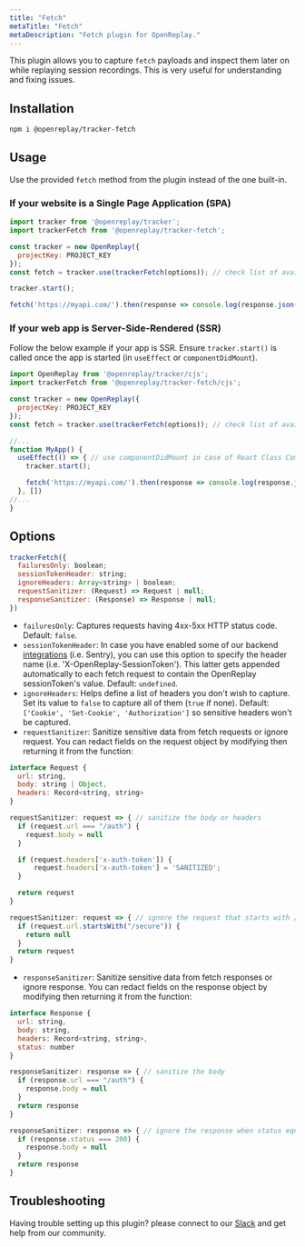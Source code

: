 ```yaml
---
title: "Fetch"
metaTitle: "Fetch"
metaDescription: "Fetch plugin for OpenReplay."
---
```


This plugin allows you to capture `fetch` payloads and inspect them later on while replaying session recordings. This is very useful for understanding and fixing issues.

## Installation

```bash
npm i @openreplay/tracker-fetch
```

## Usage

Use the provided `fetch` method from the plugin instead of the one built-in.

### If your website is a Single Page Application (SPA)

```js
import tracker from '@openreplay/tracker';
import trackerFetch from '@openreplay/tracker-fetch';

const tracker = new OpenReplay({
  projectKey: PROJECT_KEY
});
const fetch = tracker.use(trackerFetch(options)); // check list of available options below

tracker.start();

fetch('https://myapi.com/').then(response => console.log(response.json()));
```

### If your web app is Server-Side-Rendered (SSR)

Follow the below example if your app is SSR. Ensure `tracker.start()` is called once the app is started (in `useEffect` or `componentDidMount`).

```js
import OpenReplay from '@openreplay/tracker/cjs';
import trackerFetch from '@openreplay/tracker-fetch/cjs';

const tracker = new OpenReplay({
  projectKey: PROJECT_KEY
});
const fetch = tracker.use(trackerFetch(options)); // check list of available options below

//...
function MyApp() {
  useEffect(() => { // use componentDidMount in case of React Class Component
    tracker.start();

    fetch('https://myapi.com/').then(response => console.log(response.json()));
  }, [])
//...
}

```

## Options

```js
trackerFetch({
  failuresOnly: boolean;
  sessionTokenHeader: string;
  ignoreHeaders: Array<string> | boolean;
  requestSanitizer: (Request) => Request | null;
  responseSanitizer: (Response) => Response | null;
})
```

- `failuresOnly`: Captures requests having 4xx-5xx HTTP status code. Default: `false`.
- `sessionTokenHeader`: In case you have enabled some of our backend [integrations](/integrations) (i.e. Sentry), you can use this option to specify the header name (i.e. 'X-OpenReplay-SessionToken'). This latter gets appended automatically to each fetch request to contain the OpenReplay sessionToken's value. Default: `undefined`.
- `ignoreHeaders`: Helps define a list of headers you don't wish to capture. Set its value to `false` to capture all of them (`true` if none). Default: `['Cookie', 'Set-Cookie', 'Authorization']` so sensitive headers won't be captured.
- `requestSanitizer`: Sanitize sensitive data from fetch requests or ignore request. You can redact fields on the request object by modifying then returning it from the function:

```js
interface Request {
  url: string,
  body: string | Object,
  headers: Record<string, string>
}

requestSanitizer: request => { // sanitize the body or headers
  if (request.url === "/auth") {
    request.body = null
  }

  if (request.headers['x-auth-token']) {
      request.headers['x-auth-token'] = 'SANITIZED';
  }

  return request
}

requestSanitizer: request => { // ignore the request that starts with /secure
  if (request.url.startsWith("/secure")) {
    return null
  }
  return request
}
```

- `responseSanitizer`: Sanitize sensitive data from fetch responses or ignore response. You can redact fields on the response object by modifying then returning it from the function:

```js
interface Response {
  url: string,
  body: string,
  headers: Record<string, string>,
  status: number
}

responseSanitizer: response => { // sanitize the body
  if (response.url === "/auth") {
    response.body = null
  }
  return response
}

responseSanitizer: response => { // ignore the response when status equals 200
  if (response.status === 200) {
    response.body = null
  }
  return response
}
```

## Troubleshooting

Having trouble setting up this plugin? please connect to our [Slack](https://slack.openreplay.com) and get help from our community.